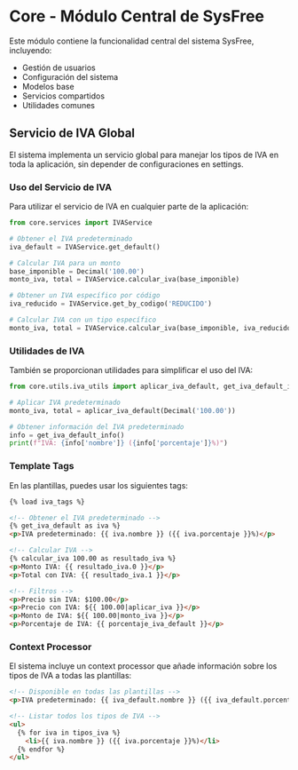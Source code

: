 # Core - Módulo Central de SysFree

Este módulo contiene la funcionalidad central del sistema SysFree, incluyendo:

- Gestión de usuarios
- Configuración del sistema
- Modelos base
- Servicios compartidos
- Utilidades comunes

## Servicio de IVA Global

El sistema implementa un servicio global para manejar los tipos de IVA en toda la aplicación, sin depender de configuraciones en settings.

### Uso del Servicio de IVA

Para utilizar el servicio de IVA en cualquier parte de la aplicación:

```python
from core.services import IVAService

# Obtener el IVA predeterminado
iva_default = IVAService.get_default()

# Calcular IVA para un monto
base_imponible = Decimal('100.00')
monto_iva, total = IVAService.calcular_iva(base_imponible)

# Obtener un IVA específico por código
iva_reducido = IVAService.get_by_codigo('REDUCIDO')

# Calcular IVA con un tipo específico
monto_iva, total = IVAService.calcular_iva(base_imponible, iva_reducido)
```

### Utilidades de IVA

También se proporcionan utilidades para simplificar el uso del IVA:

```python
from core.utils.iva_utils import aplicar_iva_default, get_iva_default_info

# Aplicar IVA predeterminado
monto_iva, total = aplicar_iva_default(Decimal('100.00'))

# Obtener información del IVA predeterminado
info = get_iva_default_info()
print(f"IVA: {info['nombre']} ({info['porcentaje']}%)")
```

### Template Tags

En las plantillas, puedes usar los siguientes tags:

```html
{% load iva_tags %}

<!-- Obtener el IVA predeterminado -->
{% get_iva_default as iva %}
<p>IVA predeterminado: {{ iva.nombre }} ({{ iva.porcentaje }}%)</p>

<!-- Calcular IVA -->
{% calcular_iva 100.00 as resultado_iva %}
<p>Monto IVA: {{ resultado_iva.0 }}</p>
<p>Total con IVA: {{ resultado_iva.1 }}</p>

<!-- Filtros -->
<p>Precio sin IVA: $100.00</p>
<p>Precio con IVA: ${{ 100.00|aplicar_iva }}</p>
<p>Monto de IVA: ${{ 100.00|monto_iva }}</p>
<p>Porcentaje de IVA: {{ porcentaje_iva_default }}</p>
```

### Context Processor

El sistema incluye un context processor que añade información sobre los tipos de IVA a todas las plantillas:

```html
<!-- Disponible en todas las plantillas -->
<p>IVA predeterminado: {{ iva_default.nombre }} ({{ iva_default.porcentaje }}%)</p>

<!-- Listar todos los tipos de IVA -->
<ul>
  {% for iva in tipos_iva %}
    <li>{{ iva.nombre }} ({{ iva.porcentaje }}%)</li>
  {% endfor %}
</ul>
```